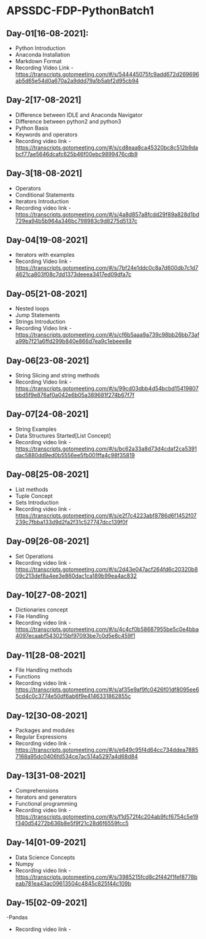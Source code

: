 # APSSDC-FDP-PythonBatch1

## Day-01[16-08-2021]:
- Python Introduction
- Anaconda Installation
- Markdown Format
- Recording Video Link - https://transcripts.gotomeeting.com/#/s/544445075fc9add672d269696ab5d65e54d0a670a2a9ddd79a1b5abf2d95cb94

## Day-2[17-08-2021]
- Difference between IDLE and Anaconda Navigator
- Difference between python2 and python3
- Python Basis
- Keywords and operators
- Recording video link - https://transcripts.gotomeeting.com/#/s/cd8eaa8ca45320bc8c512b9dabcf77ae5646dcafc625b46f00ebc9899476cdb9

## Day-3[18-08-2021]
- Operators
- Conditional Statements
- Iterators Introduction
- Recording video link - https://transcripts.gotomeeting.com/#/s/4a8d857a8fcdd29f89a828d1bd729ea94b5b964a346bc798983c9d8275d5137c

## Day-04[19-08-2021]
- Iterators with examples
- Recording Video link - https://transcripts.gotomeeting.com/#/s/7bf24e1ddc0c8a7d600db7c1d74621ca803f08c7dd1373deeea3417ed09dfa7c

## Day-05[21-08-2021]
- Nested loops
- Jump Statements
- Strings Introduction
- Recording Video link - https://transcripts.gotomeeting.com/#/s/cf6b5aaa9a739c98bb26bb73afa99b7f21a6ffd299b840e866d7ea9c1ebeee8e

## Day-06[23-08-2021]
- String Slicing and string methods
- Recording Video link - https://transcripts.gotomeeting.com/#/s/99cd03dbb4d54bcbd15419807bbd5f9e876af0a042e6b05a389681f274b67f7f

## Day-07[24-08-2021]
- String Examples
- Data Structures Started[List Concept]
- Recording video link -https://transcripts.gotomeeting.com/#/s/bc62a33a8d73d4cdaf2ca5391dac5880dd9ed0b5556ee5fb001ffa4c98f35819

## Day-08[25-08-2021]
- List methods
- Tuple Concept
- Sets Introduction
- Recording video link - https://transcripts.gotomeeting.com/#/s/e2f7c4223abf8786d6f1452f07239c7fbba133d9d2fa2f31c527747dcc139f0f

## Day-09[26-08-2021]
- Set Operations
- Recording video link - https://transcripts.gotomeeting.com/#/s/2d43e047acf264fd6c20320b809c213def8a4ee3e860dac1ca189b99ea4ac832

## Day-10[27-08-2021]
- Dictionaries concept
- File Handling
- Recording video link - https://transcripts.gotomeeting.com/#/s/4c4cf0b58687955be5c0e4bba4097ecaabf5430215bf97093be7c0d5e8c459f1

## Day-11[28-08-2021]
- File Handling methods
- Functions
- Recording video link - https://transcripts.gotomeeting.com/#/s/af35e9af9fc0426f01df8095ee65cd4c0c3774e50df6ab6f9e4146331862855c

## Day-12[30-08-2021]
- Packages and modules
- Regular Expressions
- Recording video link - https://transcripts.gotomeeting.com/#/s/e649c95f4d64cc734ddea78857168a95dc0406fd534ce7ac514a5297a4d68d84

## Day-13[31-08-2021]
- Comprehensions
- Iterators and generators
- Functional programming
- Recording video link - https://transcripts.gotomeeting.com/#/s/f1d572f4c204ab9fcf6754c5e19f340d54272b636b8e5f9f21c28d6f6559fcc5

## Day-14[01-09-2021]
- Data Science Concepts
- Numpy 
- Recording video link - https://transcripts.gotomeeting.com/#/s/3985215fcd8c2f442f1fef8778beab781ea43ac09613504c4845c825f44c109b

## Day-15[02-09-2021]
-Pandas
- Recording video link - 
